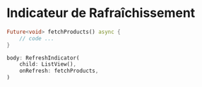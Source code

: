 # Indicateur de Rafraîchissement

```dart
Future<void> fetchProducts() async {
    // code ...
}

body: RefreshIndicator(
    child: ListView(), 
    onRefresh: fetchProducts,
)
```
